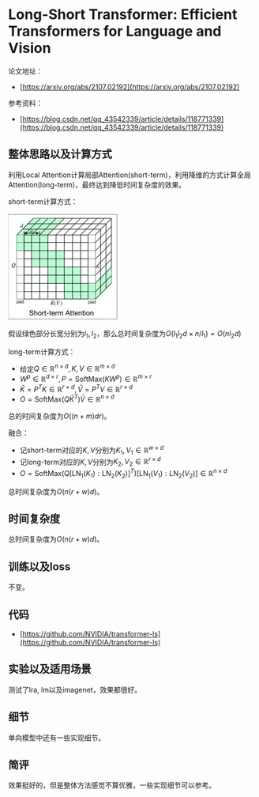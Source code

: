 # Long-Short Transformer: Efficient Transformers for Language and Vision

论文地址：

- [https://arxiv.org/abs/2107.02192](https://arxiv.org/abs/2107.02192)

参考资料：

- [https://blog.csdn.net/qq_43542339/article/details/118771339](https://blog.csdn.net/qq_43542339/article/details/118771339)



## 整体思路以及计算方式

利用Local Attention计算局部Attention(short-term)，利用降维的方式计算全局Attention(long-term)，最终达到降低时间复杂度的效果。

short-term计算方式：

![](../.Photo/Sparse_And_LowRank/2.jpg)

假设绿色部分长宽分别为$l_1, l_2$，那么总时间复杂度为$O(l_1l_2 d \times n/l_1)=O(nl_2 d)$

long-term计算方式：

- 给定$Q\in \mathbb R^{n\times d}, K,V\in \mathbb R^{m\times d}$
- $W^{p} \in \mathbb R^{d\times r},P=\mathrm{SoftMax}( K W^p)\in \mathbb R^{m\times r}$
- $\bar K = P^T K \in \mathbb R^{r\times d}, \bar V = P^T V \in \mathbb R^{r\times d}$
- $O=\mathrm{SoftMax}(Q \bar K^T) \bar V \in \mathbb R^{n\times d}$

总的时间复杂度为$O((n+m)dr)$。

融合：

- 记short-term对应的$K, V$分别为$K_1, V_1\in \mathbb R^{w\times d}$
- 记long-term对应的$K, V$分别为$K_2, V_2\in \mathbb R^{r\times d}$
- $O=\mathrm{SoftMax}(Q [\mathrm{LN}_1(K_1): \mathrm{LN}_2(K_2)]^T)  [\mathrm{LN}_1(V_1): \mathrm{LN}_2(V_2)] \in \mathbb R^{n\times d}$

总时间复杂度为$O(n(r+w)d)$。



## 时间复杂度

总时间复杂度为$O(n(r+w)d)$。



## 训练以及loss

不变。



## 代码

- [https://github.com/NVIDIA/transformer-ls](https://github.com/NVIDIA/transformer-ls)



## 实验以及适用场景

测试了lra, lm以及imagenet，效果都很好。



## 细节

单向模型中还有一些实现细节。



## 简评

效果挺好的，但是整体方法感觉不算优雅，一些实现细节可以参考。